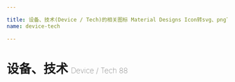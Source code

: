 ```yaml
---

title: 设备、技术(Device / Tech)的相关图标 Material Designs Icon转svg、png下载
name: device-tech

---
```


# 设备、技术  <small style="font-size: 60%;font-weight: 100">Device / Tech <span class="badge-secondary badge">88</span> </small>

<search tag="device-tech" :max="0"/>

